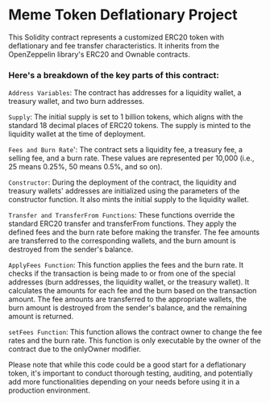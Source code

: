 # Meme Token Deflationary Project

This Solidity contract represents a customized ERC20 token with deflationary and fee transfer characteristics. 
It inherits from the OpenZeppelin library's ERC20 and Ownable contracts.


### Here's a breakdown of the key parts of this contract:

`Address Variables`: The contract has addresses for a liquidity wallet, a treasury wallet, and two burn addresses.

`Supply`: The initial supply is set to 1 billion tokens, which aligns with the standard 18 decimal places of ERC20 tokens. The supply is minted to the liquidity wallet at the time of deployment.

`Fees and Burn Rate`': The contract sets a liquidity fee, a treasury fee, a selling fee, and a burn rate. These values are represented per 10,000 (i.e., 25 means 0.25%, 50 means 0.5%, and so on).

`Constructor`: During the deployment of the contract, the liquidity and treasury wallets' addresses are initialized using the parameters of the constructor function. It also mints the initial supply to the liquidity wallet.

`Transfer and TransferFrom Functions`: These functions override the standard ERC20 transfer and transferFrom functions. They apply the defined fees and the burn rate before making the transfer. The fee amounts are transferred to the corresponding wallets, and the burn amount is destroyed from the sender's balance.

`ApplyFees Function`: This function applies the fees and the burn rate. It checks if the transaction is being made to or from one of the special addresses (burn addresses, the liquidity wallet, or the treasury wallet). It calculates the amounts for each fee and the burn based on the transaction amount. The fee amounts are transferred to the appropriate wallets, the burn amount is destroyed from the sender's balance, and the remaining amount is returned.

`setFees Function`: This function allows the contract owner to change the fee rates and the burn rate. This function is only executable by the owner of the contract due to the onlyOwner modifier.

Please note that while this code could be a good start for a deflationary token, it's important to conduct thorough testing, auditing, and potentially add more functionalities depending on your needs before using it in a production environment.

